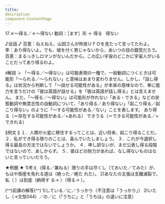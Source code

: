 ```yaml
---
title:
description
component:ContentPage
---
```



17.＊～得る／＊～得ない
動詞：［ます］形 ＋ 得る
                             得ない

♪会話 ♪
百恵：ねえねえ、山田さんが昨夜ＵＦＯを見たって言ってたわよ。
李：あり得ないよ。でも、嘘を付く男じゃないから、あいつの目の錯覚だろう。
百恵：まるっきしロマンがないんだから。この広い宇宙のどこかに宇宙人がいることだってあり得るわよ。

♯解説 ♭
「～得る／～得ない」は可能表現の一種で、一般動詞につくときは可能形「～られる／～られない」と意味はあまり変わりません。しかし、「話し得る」は状況から判断して「～話せる可能性がある」が本来の意味なので、単に能力を言うだけの「彼は英語が話せる」を「彼は英語が話し得る」とは言えません。
また、「～得る／～得ない」は可能形が作れない「ある・できる」などの状態動詞や無意志性の自動詞について、「あり得る／あり得ない」「起こり得る／起こり得ない」のように「～する可能性がある／ない」ことを表します。
あり得る（＝存在する可能性がある／×あれる） できうる（＝できる可能性がある／×できれる）

§例文 §
１．人類が火星に移住するってことは、近い将来、起こり得ることだ。
２．私ができ得る限りのことは、喜んでいたしましょう。
３．これが今選択し得る最良の方法ではないでしょうか。
４．申し訳ないが、まだ公表し得る段階ではないので、あしからず。
５．彼ほどの財力があれば、なし得ないものはないと言っていいだろう。

★例題 ★
1)考え（得る／兼ねる）限りの手は尽くし（ておいた／てみた）が、もはや倒産を免れる道は（絶った／絶た れた）。
2)あなたの主張は支離滅裂で、私（ ）は到底（納得す る→ ）（得る→ ）。

(^^)前課の解答(^^)
1)している／に／うっかり（不注意は「うっかり」）
2)いたし（→文型044）／の／に（「うちに」と「うちは」の違いに注意）
